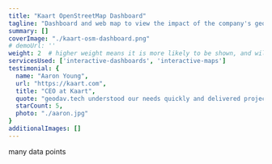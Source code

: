 ```yaml
---
title: "Kaart OpenStreetMap Dashboard"
tagline: "Dashboard and web map to view the impact of the company's geospatial data editing activity at a glance."
summary: []
coverImage: "./kaart-osm-dashboard.png"
# demoUrl: ''
weight: 2  # higher weight means it is more likely to be shown, and will be shown first
servicesUsed: ['interactive-dashboards', 'interactive-maps']
testimonial: {
  name: "Aaron Young",
  url: "https://kaart.com",
  title: "CEO at Kaart",
  quote: "geodav.tech understood our needs quickly and delivered projects on time and within budget. 100% I would work with them again!",
  starCount: 5,
  photo: "./aaron.jpg"
}
additionalImages: []
---
```

many data points
